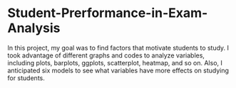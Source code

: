 # Student-Prerformance-in-Exam-Analysis


In this project, my goal was to find factors that motivate students to study. I took advantage of different graphs and codes to analyze variables, including plots, barplots, ggplots, scatterplot, heatmap, and so on. Also, I anticipated six models to see what variables have more effects on studying for students.
